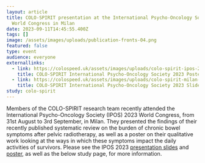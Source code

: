 ```yaml
---
layout: article
title: COLO-SPIRIT presentation at the International Psycho-Oncology Society
  World Congress in Milan
date: 2023-09-11T14:45:55.400Z
tags: []
image: /assets/images/uploads/publication-fronts-04.png
featured: false
type: event
audience: everyone
externallinks:
  - link: https://colospeed.uk/assets/images/uploads/colo-spirit-ipos-2023.pdf
    title: COLO-SPIRIT International Psycho-Oncology Society 2023 Poster
  - link: https://colospeed.uk/assets/images/uploads/colo-spirit-milan-030923.pdf
    title: COLO-SPIRIT International Psycho-Oncology Society 2023 Slides
study: colo-spirit
---
```

Members of the COLO-SPIRIT research team recently attended the International Psycho-Oncology Society (IPOS) 2023 World Congress, from 31st August to 3rd September, in Milan. They presented the findings of their recently published systematic review on the burden of chronic bowel symptoms after pelvic radiotherapy, as well as a poster on their qualitative work looking at the ways in which these symptoms impact the daily activities of survivors. Please see the IPOS 2023 [presentation slides](https://colospeed.uk/assets/images/uploads/colo-spirit-milan-030923.pdf) and [poster](https://colospeed.uk/assets/images/uploads/colo-spirit-ipos-2023.pdf), as well as the below study page, for more information.